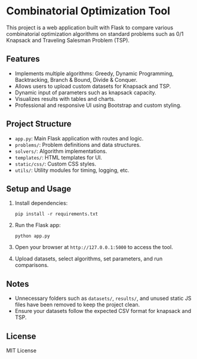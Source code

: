 # Combinatorial Optimization Tool

This project is a web application built with Flask to compare various combinatorial optimization algorithms on standard problems such as 0/1 Knapsack and Traveling Salesman Problem (TSP).

## Features

- Implements multiple algorithms: Greedy, Dynamic Programming, Backtracking, Branch & Bound, Divide & Conquer.
- Allows users to upload custom datasets for Knapsack and TSP.
- Dynamic input of parameters such as knapsack capacity.
- Visualizes results with tables and charts.
- Professional and responsive UI using Bootstrap and custom styling.

## Project Structure

- `app.py`: Main Flask application with routes and logic.
- `problems/`: Problem definitions and data structures.
- `solvers/`: Algorithm implementations.
- `templates/`: HTML templates for UI.
- `static/css/`: Custom CSS styles.
- `utils/`: Utility modules for timing, logging, etc.

## Setup and Usage

1. Install dependencies:
   ```
   pip install -r requirements.txt
   ```

2. Run the Flask app:
   ```
   python app.py
   ```

3. Open your browser at `http://127.0.0.1:5000` to access the tool.

4. Upload datasets, select algorithms, set parameters, and run comparisons.

## Notes

- Unnecessary folders such as `datasets/`, `results/`, and unused static JS files have been removed to keep the project clean.
- Ensure your datasets follow the expected CSV format for knapsack and TSP.

## License

MIT License
